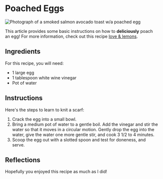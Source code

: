 # Poached Eggs


![Photograph of a smoked salmon avocado toast w/a poached egg](https://www.killingthyme.net/wp-content/uploads/2023/12/smoked-salmon-poached-egg-1-1.jpg)

This article provides some basic instructions on how to **deliciously** poach an egg! For more information, check out this recipe [love & lemons](https://www.loveandlemons.com/poached-eggs/).

## Ingredients 

For this recipe, you will need:

* 1 large egg
* 1 tablespoon white wine vinegar
* Pot of water

## Instructions

Here's the steps to learn to knit a scarf:

1.  Crack the egg into a small bowl.
2.  Bring a medium pot of water to a gentle boil. Add the vinegar and stir the water so that it moves in a circular motion. Gently drop the egg into the water, give the water one more gentle stir, and cook 3 1/2 to 4 minutes.
3.  Scoop the egg out with a slotted spoon and test for doneness, and serve.

## Reflections

Hopefully you enjoyed this recipe as much as I did! 
